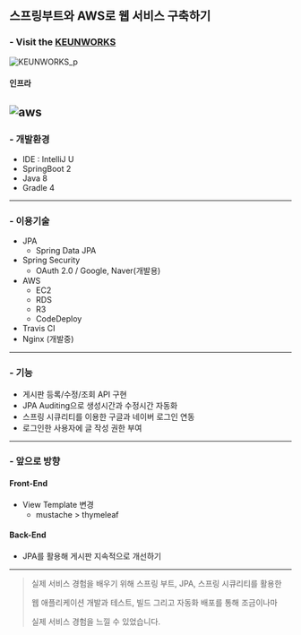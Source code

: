 ## 스프링부트와 AWS로 웹 서비스 구축하기

### - Visit the [KEUNWORKS](http://ec2-3-12-184-105.us-east-2.compute.amazonaws.com) 
![KEUNWORKS_p](https://user-images.githubusercontent.com/44364909/76151552-78ead300-60f9-11ea-8c1d-32b008e78d2b.png)

#### 인프라 
![aws](https://user-images.githubusercontent.com/44364909/76151485-d9c5db80-60f8-11ea-9156-6871baa6f82b.png)
---
### - 개발환경
* IDE : IntelliJ U
* SpringBoot 2
* Java 8
* Gradle 4

---  
### - 이용기술

* JPA
    * Spring Data JPA
* Spring Security
    * OAuth 2.0 / Google, Naver(개발용)
 * AWS
   * EC2
   * RDS
   * R3
   * CodeDeploy
 * Travis CI
 * Nginx (개발중)
---
### - 기능
* 게시판 등록/수정/조회 API 구현
* JPA Auditing으로 생성시간과 수정시간 자동화
* 스프링 시큐리티를 이용한 구글과 네이버 로그인 연동
* 로그인한 사용자에 글 작성 권한 부여
 
---

### - 앞으로 방향
#### Front-End
* View Template 변경
   * mustache > thymeleaf 
   

#### Back-End
* JPA를 활용해 게시판 지속적으로 개선하기

---


> 
> 실제 서비스 경험을 배우기 위해 스프링 부트, JPA, 스프링 시큐리티를 활용한
>
> 웹 애플리케이션 개발과 테스트, 빌드 그리고 자동화 배포를 통해 조금이나마
> 
> 실제 서비스 경험을 느낄 수 있었습니다.
> 
>
>
